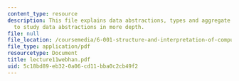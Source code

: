 ```yaml
---
content_type: resource
description: This file explains data abstractions, types and aggregate structures
  to study data abstractions in more depth.
file: null
file_location: /coursemedia/6-001-structure-and-interpretation-of-computer-programs-spring-2005/5c18bd89eb320a06cd11bba0c2cb49f2_lecture11webhan.pdf
file_type: application/pdf
resourcetype: Document
title: lecture11webhan.pdf
uid: 5c18bd89-eb32-0a06-cd11-bba0c2cb49f2
---
```

